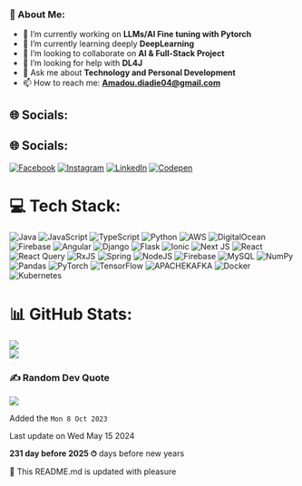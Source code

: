 ### 💫 About Me:
- 🔭 I’m currently working on **LLMs/AI Fine tuning with Pytorch**
- 🌱 I’m currently learning deeply **DeepLearning**
- 👯 I’m looking to collaborate on **AI & Full-Stack Project**
- 🤔 I’m looking for help with **DL4J**
- 💬 Ask me about **Technology and Personal Development**
- 📫 How to reach me: **Amadou.diadie04@gmail.com**
<!-- - 😄 Pronouns: **He/Him** 
- ⚡ Fun fact: ... -->

## 🌐 Socials:
## 🌐 Socials:
[![Facebook](https://img.shields.io/badge/Facebook-%231877F2.svg?logo=Facebook&logoColor=white)](https://facebook.com/amadoudiadie.coulibaly.90/) [![Instagram](https://img.shields.io/badge/Instagram-%23E4405F.svg?logo=Instagram&logoColor=white)](https://www.instagram.com/amadou_95/?hl=fr) [![LinkedIn](https://img.shields.io/badge/LinkedIn-%230077B5.svg?logo=linkedin&logoColor=white)](https://www.linkedin.com/in/amadou-diadie-coulibaly-031860210/) [![Codepen](https://img.shields.io/badge/Codepen-000000?style=for-the-badge&logo=codepen&logoColor=white)](https://codepen.io/amadoudiadie95) 
# 💻 Tech Stack:
![Java](https://img.shields.io/badge/java-%23ED8B00.svg?style=for-the-badge&logo=openjdk&logoColor=white) ![JavaScript](https://img.shields.io/badge/javascript-%23323330.svg?style=for-the-badge&logo=javascript&logoColor=%23F7DF1E) ![TypeScript](https://img.shields.io/badge/typescript-%23007ACC.svg?style=for-the-badge&logo=typescript&logoColor=white) ![Python](https://img.shields.io/badge/python-3670A0?style=for-the-badge&logo=python&logoColor=ffdd54) ![AWS](https://img.shields.io/badge/AWS-%23FF9900.svg?style=for-the-badge&logo=amazon-aws&logoColor=white) ![DigitalOcean](https://img.shields.io/badge/DigitalOcean-%230167ff.svg?style=for-the-badge&logo=digitalOcean&logoColor=white) ![Firebase](https://img.shields.io/badge/firebase-%23039BE5.svg?style=for-the-badge&logo=firebase) ![Angular](https://img.shields.io/badge/angular-%23DD0031.svg?style=for-the-badge&logo=angular&logoColor=white) ![Django](https://img.shields.io/badge/django-%23092E20.svg?style=for-the-badge&logo=django&logoColor=white) ![Flask](https://img.shields.io/badge/flask-%23000.svg?style=for-the-badge&logo=flask&logoColor=white) ![Ionic](https://img.shields.io/badge/Ionic-%233880FF.svg?style=for-the-badge&logo=Ionic&logoColor=white) ![Next JS](https://img.shields.io/badge/Next-black?style=for-the-badge&logo=next.js&logoColor=white) ![React](https://img.shields.io/badge/react-%2320232a.svg?style=for-the-badge&logo=react&logoColor=%2361DAFB) ![React Query](https://img.shields.io/badge/-React%20Query-FF4154?style=for-the-badge&logo=react%20query&logoColor=white) ![RxJS](https://img.shields.io/badge/rxjs-%23B7178C.svg?style=for-the-badge&logo=reactivex&logoColor=white) ![Spring](https://img.shields.io/badge/spring-%236DB33F.svg?style=for-the-badge&logo=spring&logoColor=white) ![NodeJS](https://img.shields.io/badge/node.js-6DA55F?style=for-the-badge&logo=node.js&logoColor=white) ![Firebase](https://img.shields.io/badge/Firebase-039BE5?style=for-the-badge&logo=Firebase&logoColor=white) ![MySQL](https://img.shields.io/badge/mysql-%2300000f.svg?style=for-the-badge&logo=mysql&logoColor=white) ![NumPy](https://img.shields.io/badge/numpy-%23013243.svg?style=for-the-badge&logo=numpy&logoColor=white) ![Pandas](https://img.shields.io/badge/pandas-%23150458.svg?style=for-the-badge&logo=pandas&logoColor=white) ![PyTorch](https://img.shields.io/badge/PyTorch-%23EE4C2C.svg?style=for-the-badge&logo=PyTorch&logoColor=white) ![TensorFlow](https://img.shields.io/badge/TensorFlow-%23FF6F00.svg?style=for-the-badge&logo=TensorFlow&logoColor=white) ![APACHEKAFKA](https://img.shields.io/badge/apachekafka-231F20.svg?style=for-the-badge&logo=apachekafka&logoColor=white&color=%23231F20) ![Docker](https://img.shields.io/badge/docker-%230db7ed.svg?style=for-the-badge&logo=docker&logoColor=white) ![Kubernetes](https://img.shields.io/badge/kubernetes-%23326ce5.svg?style=for-the-badge&logo=kubernetes&logoColor=white)
# 📊 GitHub Stats:
![](https://github-readme-streak-stats.herokuapp.com/?user=AmadouDiadie95&theme=slateorange&hide_border=false)<br/>
![](https://github-readme-stats.vercel.app/api/top-langs/?username=AmadouDiadie95&theme=slateorange&hide_border=false&include_all_commits=true&count_private=true&layout=compact)

### ✍️ Random Dev Quote
![](https://quotes-github-readme.vercel.app/api?type=horizontal&theme=gruvbox)

Added the `Mon 8 Oct 2023`

Last update on Wed May 15 2024

**231 day before 2025 ⏱** days before new years

🤖 This README.md is updated with pleasure
